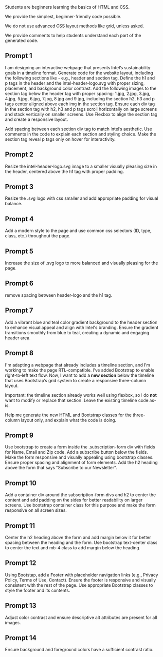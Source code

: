 Students are beginners learning the basics of HTML and CSS.

We provide the simplest, beginner-friendly code possible.

We do not use advanced CSS layout methods like grid, unless asked.

We provide comments to help students understand each part of the generated code.

## Prompt 1
I am designing an interactive webpage that presents Intel’s sustainability goals in a timeline format. Generate code for the website layout, including the following sections like - e.g., header and section tag. Define the h1 and p tags in the header and the intel-header-logo.svg with proper sizing, placement, and background color contrast. Add the following images to the section tag below the header tag with proper spacing: 1.jpg, 2.jpg, 3.jpg, 4.jpg, 5.jpg, 6.jpg, 7.jpg, 8.jpg and 9.jpg, including the section h2, h3 and p tags center aligned above each img in the section tag. Ensure each div tag in the section tag with h2, h3 and p tags scroll horizontally on large screens and stack vertically on smaller screens. Use Flexbox to align the section tag and create a responsive layout.

Add spacing between each section div tag to match Intel’s aesthetic. Use comments in the code to explain each section and styling choice. Make the section tag reveal p tags only on hover for interactivity.

## Prompt 2
Resize the intel-header-logo.svg image to a smaller visually pleasing size in the header, centered above the h1 tag with proper padding.

## Prompt 3
Resize the .svg logo with css smaller and add appropriate padding for visual balance.

## Prompt 4
Add a modern style to the page and use common css selectors (ID, type, class, etc.) throughout the page.

## Prompt 5
Increase the size of .svg logo to more balanced and visually pleasing for the page. 

## Prompt 6
remove spacing between header-logo and the h1 tag.

## Prompt 7
Add a vibrant blue and teal color gradient background to the header section to enhance visual appeal and align with Intel's branding. Ensure the gradient transitions smoothly from blue to teal, creating a dynamic and engaging header area.

## Prompt 8
I'm adapting a webpage that already includes a timeline section, and I'm working to make the page RTL-compatible. I’ve added Bootstrap to enable right-to-left text flow. Now, I want to add a **new section** below the timeline that uses Bootstrap’s grid system to create a responsive three-column layout.

Important: the timeline section already works well using flexbox, so I do **not** want to modify or replace that section. Leave the existing timeline code as-is.

Help me generate the new HTML and Bootstrap classes for the three-column layout only, and explain what the code is doing.

## Prompt 9
Use bootstrap to create a form inside the .subscription-form div with fields for Name, Email and Zip code. Add a subscribe button below the fields. Make the form responsive and visually appealing using bootstrap classes. Ensure proper spacing and alignment of form elements. Add the h2 heading above the form that says "Subscribe to our Newsletter".

## Prompt 10
Add a container div around the subscription-form divs and h2 to center the content and add padding on the sides for better readability on larger screens. Use bootstrap container class for this purpose and make the form responsive on all screen sizes.

## Prompt 11
Center the h2 heading above the form and add margin below it for better spacing between the heading and the form. Use bootstrap text-center class to center the text and mb-4 class to add margin below the heading.

## Prompt 12
Using Bootstap, add a Footer with placeholder navigation links (e.g., Privacy Policy, Terms of Use, Contact). Ensure the footer is responsive and visually consistent with the rest of the page. Use appropriate Bootstrap classes to style the footer and its contents.

## Prompt 13
Adjust color contrast and ensure descriptive alt attributes are present for all images.

## Prompt 14
Ensure background and foreground colors have a sufficient contrast ratio.
